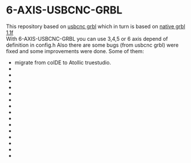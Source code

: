 # 6-AXIS-USBCNC-GRBL
This repository based on [usbcnc grbl](https://github.com/usbcnc/grbl) which in turn is based on [native grbl 1.1f](https://github.com/gnea/grbl)<br>
With 6-AXIS-USBCNC-GRBL you can use 3,4,5 or 6 axis depend of definition in config.h
Also there are some bugs (from usbcnc grbl) were fixed and some improvements were done.
Some of them:
- migrate from coIDE to Atollic truestudio.
- 
- 
- 
- 
- 
- 
- 
- 
- 
- 
- 
- 
- 
- 
- 
